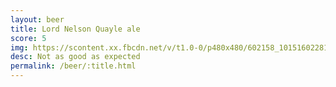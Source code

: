 ```yaml
---
layout: beer
title: Lord Nelson Quayle ale
score: 5
img: https://scontent.xx.fbcdn.net/v/t1.0-0/p480x480/602158_10151602281568745_1269833032_n.jpg?oh=9cf6516d8e4a934af13df427f4e2c095&oe=59147E50
desc: Not as good as expected
permalink: /beer/:title.html
---
```

